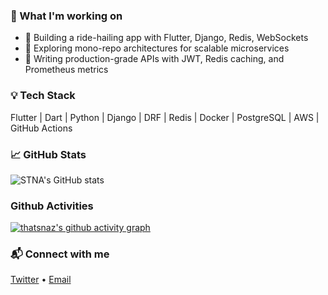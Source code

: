 ### 🔭 What I'm working on
- 🚕 Building a ride-hailing app with Flutter, Django, Redis, WebSockets
- 🧱 Exploring mono-repo architectures for scalable microservices
- 🧪 Writing production-grade APIs with JWT, Redis caching, and Prometheus metrics

### 💡 Tech Stack
Flutter | Dart | Python | Django | DRF | Redis | Docker | PostgreSQL | AWS | GitHub Actions

### 📈 GitHub Stats
![STNA's GitHub stats](https://github-readme-stats.vercel.app/api?username=nadotdev&show_icons=true&theme=radical)

### Github Activities
[![thatsnaz's github activity graph](https://github-readme-activity-graph.vercel.app/graph?username=nadotdev)](https:/nadotdev/github.com//github-readme-activity-graph)

### 📬 Connect with me
[Twitter](https://twitter.com/yourhandle) • [Email](mailto:you@example.com)
